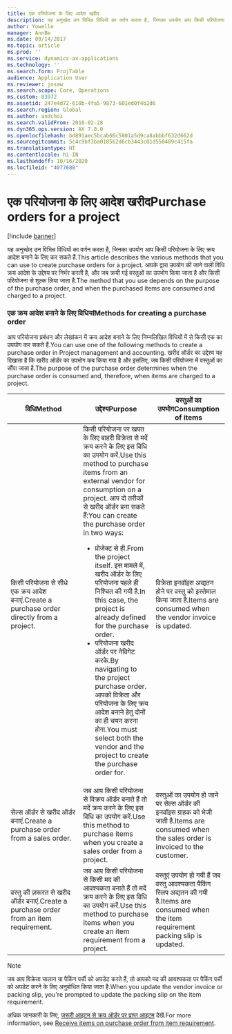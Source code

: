 ```yaml
---
title: एक परियोजना के लिए आदेश खरीद
description: यह अनुच्छेद उन विभिन्न विधियों का वर्णन करता है, जिनका उपयोग आप किसी परियोजना के लिए क्रय आदेश बनाने के लिए कर सकते हैं. आपके द्वारा उपयोग की जाने वाली विधि क्रय आदेश के उद्देश्य पर निर्भर करती है, और जब क्रयी गई वस्तुओं का उपभोग किया जाता है और किसी परियोजना से शुल्क लिया जाता है.
author: Yowelle
manager: AnnBe
ms.date: 09/14/2017
ms.topic: article
ms.prod: ''
ms.service: dynamics-ax-applications
ms.technology: ''
ms.search.form: ProjTable
audience: Application User
ms.reviewer: josaw
ms.search.scope: Core, Operations
ms.custom: 83972
ms.assetid: 247e4d72-610b-4fa5-9873-601ed0f4b2d6
ms.search.region: Global
ms.author: andchoi
ms.search.validFrom: 2016-02-28
ms.dyn365.ops.version: AX 7.0.0
ms.openlocfilehash: bd891aec5bcab66c5801a5d9ca8abbbf632d662d
ms.sourcegitcommit: 5c4c9bf3ba018562d6cb3443c01d550489c415fa
ms.translationtype: HT
ms.contentlocale: hi-IN
ms.lasthandoff: 10/16/2020
ms.locfileid: "4077688"
---
```

# <a name="purchase-orders-for-a-project"></a><span data-ttu-id="4e27f-104">एक परियोजना के लिए आदेश खरीद</span><span class="sxs-lookup"><span data-stu-id="4e27f-104">Purchase orders for a project</span></span>

[!include [banner](../includes/banner.md)]

<span data-ttu-id="4e27f-105">यह अनुच्छेद उन विभिन्न विधियों का वर्णन करता है, जिनका उपयोग आप किसी परियोजना के लिए क्रय आदेश बनाने के लिए कर सकते हैं.</span><span class="sxs-lookup"><span data-stu-id="4e27f-105">This article describes the various methods that you can use to create purchase orders for a project.</span></span> <span data-ttu-id="4e27f-106">आपके द्वारा उपयोग की जाने वाली विधि क्रय आदेश के उद्देश्य पर निर्भर करती है, और जब क्रयी गई वस्तुओं का उपभोग किया जाता है और किसी परियोजना से शुल्क लिया जाता है.</span><span class="sxs-lookup"><span data-stu-id="4e27f-106">The method that you use depends on the purpose of the purchase order, and when the purchased items are consumed and charged to a project.</span></span>

### <a name="methods-for-creating-a-purchase-order"></a><span data-ttu-id="4e27f-107">एक क्रय आदेश बनाने के लिए विधियां</span><span class="sxs-lookup"><span data-stu-id="4e27f-107">Methods for creating a purchase order</span></span>

<span data-ttu-id="4e27f-108">आप परियोजना प्रबंधन और लेखांकन में क्रय आदेश बनाने के लिए निम्नलिखित विधियों में से किसी एक का उपयोग कर सकते हैं.</span><span class="sxs-lookup"><span data-stu-id="4e27f-108">You can use one of the following methods to create a purchase order in Project management and accounting.</span></span> <span data-ttu-id="4e27f-109">खरीद ऑर्डर का उद्देश्य यह दिखाता है कि खरीद ऑर्डर का उपभोग कब किया गया है और इसलिए, जब किसी परियोजना में वस्तुओं का सौंपा जाता है.</span><span class="sxs-lookup"><span data-stu-id="4e27f-109">The purpose of the purchase order determines when the purchase order is consumed and, therefore, when items are charged to a project.</span></span>

<table>
<colgroup>
<col width="33%" />
<col width="33%" />
<col width="33%" />
</colgroup>
<thead>
<tr class="header">
<th><span data-ttu-id="4e27f-110">विधि</span><span class="sxs-lookup"><span data-stu-id="4e27f-110">Method</span></span></th>
<th><span data-ttu-id="4e27f-111">उद्देश्य</span><span class="sxs-lookup"><span data-stu-id="4e27f-111">Purpose</span></span></th>
<th><span data-ttu-id="4e27f-112">वस्तुओं का उपभोग</span><span class="sxs-lookup"><span data-stu-id="4e27f-112">Consumption of items</span></span></th>
</tr>
</thead>
<tbody>
<tr class="odd">
<td><span data-ttu-id="4e27f-113">किसी परियोजना से सीधे एक क्रय आदेश बनाएं.</span><span class="sxs-lookup"><span data-stu-id="4e27f-113">Create a purchase order directly from a project.</span></span></td>
<td><span data-ttu-id="4e27f-114">किसी परियोजना पर खपत के लिए बाहरी विक्रेता से मदें क्रय करने के लिए इस विधि का उपयोग करें.</span><span class="sxs-lookup"><span data-stu-id="4e27f-114">Use this method to purchase items from an external vendor for consumption on a project.</span></span> <span data-ttu-id="4e27f-115">आप दो तरीकों से खरीद ऑर्डर बना सकते हैं:</span><span class="sxs-lookup"><span data-stu-id="4e27f-115">You can create the purchase order in two ways:</span></span>
<ul>
<li><span data-ttu-id="4e27f-116">प्रोजेक्ट से ही.</span><span class="sxs-lookup"><span data-stu-id="4e27f-116">From the project itself.</span></span> <span data-ttu-id="4e27f-117">इस मामले में, खरीद ऑर्डर के लिए परियोजना पहले ही निश्चित की गयी है.</span><span class="sxs-lookup"><span data-stu-id="4e27f-117">In this case, the project is already defined for the purchase order.</span></span></li>
<li><span data-ttu-id="4e27f-118">परियोजना खरीद ऑर्डर पर नेविगेट करके.</span><span class="sxs-lookup"><span data-stu-id="4e27f-118">By navigating to the project purchase order.</span></span> <span data-ttu-id="4e27f-119">आपको विक्रेता और परियोजना के लिए क्रय आदेश बनाने हेतु दोनों का ही चयन करना होगा.</span><span class="sxs-lookup"><span data-stu-id="4e27f-119">You must select both the vendor and the project to create the purchase order for.</span></span></li>
</ul></td>
<td><span data-ttu-id="4e27f-120">विक्रेता इनवॉइस अद्यतन होने पर वस्तु को इस्तेमाल किया जाता है.</span><span class="sxs-lookup"><span data-stu-id="4e27f-120">Items are consumed when the vendor invoice is updated.</span></span></td>
</tr>
<tr class="even">
<td><span data-ttu-id="4e27f-121">सेल्स ऑर्डर से खरीद ऑर्डर बनाएं.</span><span class="sxs-lookup"><span data-stu-id="4e27f-121">Create a purchase order from a sales order.</span></span></td>
<td><span data-ttu-id="4e27f-122">जब आप किसी परियोजना से विक्रय ऑर्डर बनाते हैं तो मदें क्रय करने के लिए इस विधि का उपयोग करें.</span><span class="sxs-lookup"><span data-stu-id="4e27f-122">Use this method to purchase items when you create a sales order from a project.</span></span></td>
<td><span data-ttu-id="4e27f-123">वस्तुओं का उपयोग हो जाने पर सेल्स ऑर्डर की इनवॉइस ग्राहक को भेजी जाती है.</span><span class="sxs-lookup"><span data-stu-id="4e27f-123">Items are consumed when the sales order is invoiced to the customer.</span></span></td>
</tr>
<tr class="odd">
<td><span data-ttu-id="4e27f-124">वस्तु की ज़़रूरत से खरीद ऑर्डर बनाएं.</span><span class="sxs-lookup"><span data-stu-id="4e27f-124">Create a purchase order from an item requirement.</span></span></td>
<td><span data-ttu-id="4e27f-125">जब आप किसी परियोजना से किसी मद की आवश्यकता बनाते हैं तो मदें क्रय करने के लिए इस विधि का उपयोग करें.</span><span class="sxs-lookup"><span data-stu-id="4e27f-125">Use this method to purchase items when you create an item requirement from a project.</span></span></td>
<td><span data-ttu-id="4e27f-126">वस्तुएं उपयोग हो गयी हैं जब वस्तु आवश्यकता पैकिंग स्लिप अद्यतन की गयी है.</span><span class="sxs-lookup"><span data-stu-id="4e27f-126">Items are consumed when the item requirement packing slip is updated.</span></span></td>
</tr>
</tbody>
</table>

> [!NOTE] 
> <span data-ttu-id="4e27f-127">जब आप विक्रेता चालान या पैकिंग पर्ची को अपडेट करते हैं, तो आपको मद की आवश्यकता पर पैकिंग पर्ची को अपडेट करने के लिए अनुबोधित किया जाता है.</span><span class="sxs-lookup"><span data-stu-id="4e27f-127">When you update the vendor invoice or packing slip, you're prompted to update the packing slip on the item requirement.</span></span>

<span data-ttu-id="4e27f-128">अधिक जानकारी के लिए, [जरूरी आइटम से क्रय ऑर्डर पर प्राप्त आइटम](tasks/receive-items-purchase-order-item-requirement.md) देखें.</span><span class="sxs-lookup"><span data-stu-id="4e27f-128">For more information, see [Receive items on purchase order from item requirement](tasks/receive-items-purchase-order-item-requirement.md).</span></span>

